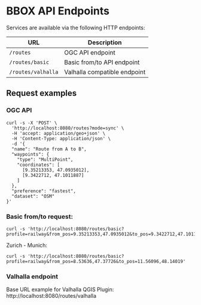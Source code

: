 # BBOX API Endpoints

Services are available via the following HTTP endpoints:

|        URL         |         Description          |
|--------------------|------------------------------|
| `/routes`          | OGC API endpoint             |
| `/routes/basic`    | Basic from/to API endpoint   |
| `/routes/valhalla` | Valhalla compatible endpoint |


## Request examples

### OGC API

    curl -s -X 'POST' \
      'http://localhost:8080/routes?mode=sync' \
      -H 'accept: application/geo+json' \
      -H 'Content-Type: application/json' \
      -d '{
      "name": "Route from A to B",
      "waypoints": {
        "type": "MultiPoint",
        "coordinates": [
          [9.35213353, 47.0935012],
          [9.3422712, 47.1011887]
        ]
      },
      "preference": "fastest",
      "dataset": "OSM"
    }'

### Basic from/to request:

    curl -s 'http://localhost:8080/routes/basic?profile=railway&from_pos=9.35213353,47.0935012&to_pos=9.3422712,47.1011887'

Zurich - Munich:

    curl -s 'http://localhost:8080/routes/basic?profile=railway&from_pos=8.53636,47.37726&to_pos=11.56096,48.14019'


### Valhalla endpoint

Base URL example for Valhalla QGIS Plugin: http://localhost:8080/routes/valhalla
